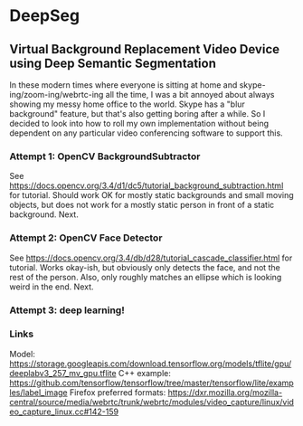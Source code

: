 # DeepSeg

## Virtual Background Replacement Video Device using Deep Semantic Segmentation

In these modern times where everyone is sitting at home and skype-ing/zoom-ing/webrtc-ing all the time, I was a bit annoyed about always showing my messy home office to the world. Skype has a "blur background" feature, but that's also getting boring after a while. So I decided to look into how to roll my own implementation without being dependent on any particular video conferencing software to support this.

### Attempt 1: OpenCV BackgroundSubtractor

See https://docs.opencv.org/3.4/d1/dc5/tutorial_background_subtraction.html for tutorial.
Should work OK for mostly static backgrounds and small moving objects, but does not work for a mostly static person in front of a static background. Next.

### Attempt 2: OpenCV Face Detector

See https://docs.opencv.org/3.4/db/d28/tutorial_cascade_classifier.html for tutorial.
Works okay-ish, but obviously only detects the face, and not the rest of the person. Also, only roughly matches an ellipse which is looking weird in the end. Next.

### Attempt 3: deep learning!

### Links

Model: https://storage.googleapis.com/download.tensorflow.org/models/tflite/gpu/deeplabv3_257_mv_gpu.tflite
C++ example: https://github.com/tensorflow/tensorflow/tree/master/tensorflow/lite/examples/label_image
Firefox preferred formats: https://dxr.mozilla.org/mozilla-central/source/media/webrtc/trunk/webrtc/modules/video_capture/linux/video_capture_linux.cc#142-159

